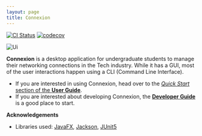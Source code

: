```yaml
---
layout: page
title: Connexion
---
```


[![CI Status](https://github.com/AY2324S1-CS2103-F13-1/tp/workflows/Java%20CI/badge.svg)](https://github.com/AY2324S1-CS2103-F13-1/tp/actions)
[![codecov](https://codecov.io/gh/AY2324S1-CS2103-F13-1/tp/branch/master/graph/badge.svg)](https://codecov.io/gh/AY2324S1-CS2103-F13-1/tp)

![Ui](images/Ui.png)

**Connexion** is a desktop application for undergraduate students to manage their networking connections in the Tech industry. 
While it has a GUI, most of the user interactions happen using a CLI (Command Line Interface).

* If you are interested in using Connexion, head over to the [_Quick Start_ section of the **User Guide**](UserGuide.html#quick-start).
* If you are interested about developing Connexion, the [**Developer Guide**](DeveloperGuide.html) is a good place to start.


**Acknowledgements**

* Libraries used: [JavaFX](https://openjfx.io/), [Jackson](https://github.com/FasterXML/jackson), [JUnit5](https://github.com/junit-team/junit5)
